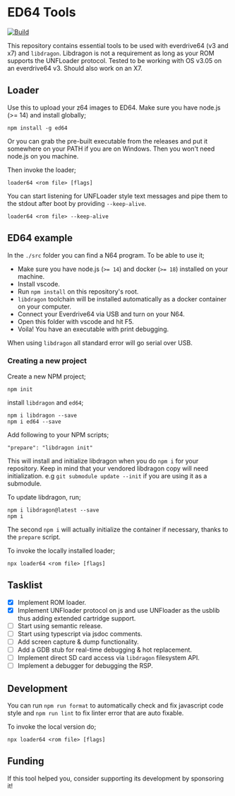 # ED64 Tools

[![Build](https://github.com/anacierdem/ed64/actions/workflows/ci.yml/badge.svg?branch=master)](https://github.com/anacierdem/ed64/actions/workflows/ci.yml?branch=master)

This repository contains essential tools to be used with everdrive64 (v3 and x7) and `libdragon`.
Libdragon is not a requirement as long as your ROM supports the UNFLoader protocol.
Tested to be working with OS v3.05 on an everdrive64 v3. Should also work on an X7.

## Loader

Use this to upload your z64 images to ED64. Make sure you have node.js (>= 14) and install globally;

    npm install -g ed64

Or you can grab the pre-built executable from the releases and put it somewhere on your PATH if you are on Windows. Then you won't need node.js on you machine.

Then invoke the loader;

    loader64 <rom file> [flags]

You can start listening for UNFLoader style text messages and pipe them to the stdout after boot by providing `--keep-alive`.

    loader64 <rom file> --keep-alive

## ED64 example

In the `./src` folder you can find a N64 program. To be able to use it;

- Make sure you have node.js (`>= 14`) and docker (`>= 18`) installed on your machine.
- Install vscode.
- Run `npm install` on this repository's root.
- `libdragon` toolchain will be installed automatically as a docker container on your computer.
- Connect your Everdrive64 via USB and turn on your N64.
- Open this folder with vscode and hit F5.
- Voila! You have an executable with print debugging.

When using `libdragon` all standard error will go serial over USB.

### Creating a new project

Create a new NPM project;

    npm init

install `libdragon` and `ed64`;

    npm i libdragon --save
    npm i ed64 --save

Add following to your NPM scripts;

    "prepare": "libdragon init"

This will install and initialize libdragon when you do `npm i` for your repository. Keep in mind that your vendored libdragon copy will need initialization. e.g `git submodule update --init` if you are using it as a submodule.

To update libdragon, run;

    npm i libdragon@latest --save
    npm i

The second `npm i` will actually initialize the container if necessary, thanks to the `prepare` script.

To invoke the locally installed loader;

    npx loader64 <rom file> [flags]

## Tasklist

- [x] Implement ROM loader.
- [x] Implement UNFloader protocol on js and use UNFloader as the usblib thus adding extended cartridge support.
- [ ] Start using semantic release.
- [ ] Start using typescript via jsdoc comments.
- [ ] Add screen capture & dump functionality.
- [ ] Add a GDB stub for real-time debugging & hot replacement.
- [ ] Implement direct SD card access via `libdragon` filesystem API.
- [ ] Implement a debugger for debugging the RSP.

## Development

You can run `npm run format` to automatically check and fix javascript code style and `npm run lint` to fix linter error that are auto fixable.

To invoke the local version do;

    npx loader64 <rom file> [flags]

## Funding

If this tool helped you, consider supporting its development by sponsoring it!
